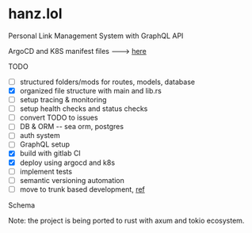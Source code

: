 # hanz.lol

Personal Link Management System with GraphQL API

ArgoCD and K8S manifest files ---> [here](https://gitlab.com/fivehanz/lms-cd-files)

TODO

- [ ] structured folders/mods for routes, models, database
- [x] organized file structure with main and lib.rs
- [ ] setup tracing & monitoring
- [ ] setup health checks and status checks
- [ ] convert TODO to issues
- [ ] DB & ORM -- sea orm, postgres
- [ ] auth system
- [ ] GraphQL setup
- [x] build with gitlab CI
- [x] deploy using argocd and k8s
- [ ] implement tests
- [ ] semantic versioning automation
- [ ] move to trunk based development, [ref](https://cloud.google.com/architecture/devops/devops-tech-trunk-based-development)

Schema

Note: the project is being ported to rust with axum and tokio ecosystem.
